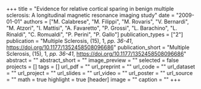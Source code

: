 +++
title = "Evidence for relative cortical sparing in benign multiple sclerosis: A longitudinal magnetic resonance imaging study"
date = "2009-01-01"
authors = ["M. Calabrese", "M. Filippi", "M. Rovaris", "V. Bernardi", "M. Atzori", "I. Mattisi", "A. Favaretto", "P. Grossi", "L. Barachino", "L. Rinaldi", "C. Romualdi", "P. Perini", "P. Gallo"]
publication_types = ["2"]
publication = "Multiple Sclerosis, (15), 1, _pp. 36-41_, https://doi.org/10.1177/1352458508096686"
publication_short = "Multiple Sclerosis, (15), 1, _pp. 36-41_, https://doi.org/10.1177/1352458508096686"
abstract = ""
abstract_short = ""
image_preview = ""
selected = false
projects = []
tags = []
url_pdf = ""
url_preprint = ""
url_code = ""
url_dataset = ""
url_project = ""
url_slides = ""
url_video = ""
url_poster = ""
url_source = ""
math = true
highlight = true
[header]
image = ""
caption = ""
+++
